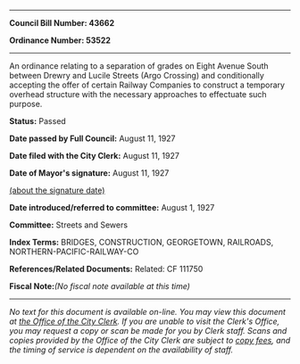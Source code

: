 

********

**Council Bill Number: 43662**
   
**Ordinance Number: 53522**
********

 An ordinance relating to a separation of grades on Eight Avenue South between Drewry and Lucile Streets (Argo Crossing) and conditionally accepting the offer of certain Railway Companies to construct a temporary overhead structure with the necessary approaches to effectuate such purpose.

**Status:** Passed
   
**Date passed by Full Council:** August 11, 1927
   
**Date filed with the City Clerk:** August 11, 1927
   
**Date of Mayor's signature:** August 11, 1927
   
[(about the signature date)](/~public/approvaldate.htm)
   
   
   
**Date introduced/referred to committee:** August 1, 1927
   
**Committee:** Streets and Sewers
   
   
**Index Terms:** BRIDGES, CONSTRUCTION, GEORGETOWN, RAILROADS, NORTHERN-PACIFIC-RAILWAY-CO

**References/Related Documents:** Related: CF 111750

**Fiscal Note:**_(No fiscal note available at this time)_
********

_No text for this document is available on-line. You may view this document at [the Office of the City Clerk](http://www.seattle.gov/leg/clerk/contactUs.htm). If you are unable to visit the Clerk's Office, you may request a copy or scan be made for you by Clerk staff. Scans and copies provided by the Office of the City Clerk are subject to [copy fees](http://clerk.seattle.gov/~public/clerkfees.htm), and the timing of service is dependent on the availability of staff._

